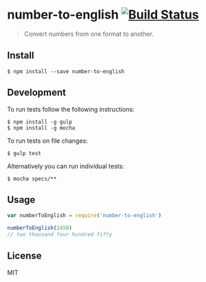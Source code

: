 # number-to-english [![Build Status](https://travis-ci.org/eternal44/number-to-english.svg?branch=master)](https://travis-ci.org/eternal44/number-to-english)


> Convert numbers from one format to another.

## Install

```
$ npm install --save number-to-english
```

## Development
To run tests follow the following instructions:

```
$ npm install -g gulp
$ npm install -g mocha
```

To run tests on file changes:
```
$ gulp test
```

Alternatively you can run individual tests:
```
$ mocha specs/**
```

## Usage

```js
var numberToEnglish = require('number-to-english')

numberToEnglish(2450)
// two thousand four hundred fifty
```
## License
MIT
